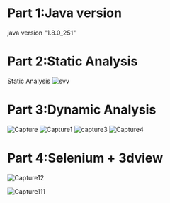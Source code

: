 # Part 1:Java version
java version "1.8.0_251"

# Part 2:Static Analysis
Static Analysis
![svv](https://user-images.githubusercontent.com/62307765/144693821-9bacb426-40c0-4b77-ab1f-3c9f501caaaa.png)

# Part 3:Dynamic Analysis
![Capture](https://user-images.githubusercontent.com/62307765/146944143-c32d2f96-7070-4f3b-b984-6b98ae857421.PNG)
![Capture1](https://user-images.githubusercontent.com/62307765/146944156-95237fd2-3cb0-4124-b068-5e312a7ed7ce.PNG)
![capture3](https://user-images.githubusercontent.com/62307765/146944164-a4d2ae02-1694-4118-afb4-47f5123803d7.PNG)
![Capture4](https://user-images.githubusercontent.com/62307765/146944170-a5e2c83a-b4f0-4669-a5d6-ccc5aae1ac73.PNG)

# Part 4:Selenium + 3dview
![Capture12](https://user-images.githubusercontent.com/62307765/146964982-7656458b-8b6c-42f3-9d01-87279cd05a1f.PNG)

![Capture111](https://user-images.githubusercontent.com/62307765/146965157-1615a9e5-e3ba-4d97-b2c6-d1f3f6ebcd9f.PNG)
